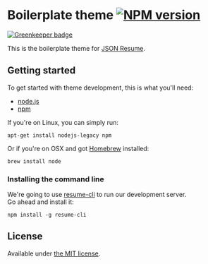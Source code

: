 # Boilerplate theme [![NPM version](https://badge.fury.io/js/jsonresume-theme-boilerplate.png)](https://www.npmjs.org/package/jsonresume-theme-boilerplate)

[![Greenkeeper badge](https://badges.greenkeeper.io/jsonresume/jsonresume-theme-polymer.svg)](https://greenkeeper.io/)

This is the boilerplate theme for [JSON Resume](http://jsonresume.org/).

## Getting started

To get started with theme development, this is what you'll need:

- [node.js](http://http://howtonode.org/how-to-install-nodejs)
- [npm](http://howtonode.org/introduction-to-npm)

If you're on Linux, you can simply run:

```
apt-get install nodejs-legacy npm
```

Or if you're on OSX and got [Homebrew](http://brew.sh/) installed:
```
brew install node
```

### Installing the command line

We're going to use [resume-cli](https://github.com/jsonresume/resume-cli) to run our development server.  
Go ahead and install it:

```
npm install -g resume-cli
```

## License

Available under [the MIT license](http://mths.be/mit).
